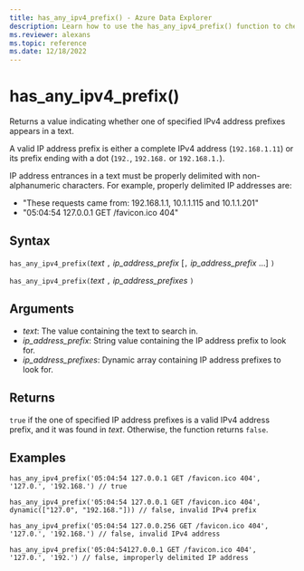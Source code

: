 ```yaml
---
title: has_any_ipv4_prefix() - Azure Data Explorer
description: Learn how to use the has_any_ipv4_prefix() function to check if any IPv4 address prefixes appear in the text.
ms.reviewer: alexans
ms.topic: reference
ms.date: 12/18/2022
---
```

# has_any_ipv4_prefix()

Returns a value indicating whether one of specified IPv4 address prefixes appears in a text.

A valid IP address prefix is either a complete IPv4 address (`192.168.1.11`) or its prefix ending with a dot (`192.`, `192.168.` or `192.168.1.`).

IP address entrances in a text must be properly delimited with non-alphanumeric characters. For example, properly delimited IP addresses are:

* "These requests came from: 192.168.1.1, 10.1.1.115 and 10.1.1.201"
* "05:04:54 127.0.0.1 GET /favicon.ico 404"

## Syntax

`has_any_ipv4_prefix(`*text* `,` *ip_address_prefix* [`,` *ip_address_prefix* ...] `)`

`has_any_ipv4_prefix(`*text* `,` *ip_address_prefixes* `)`

## Arguments

* *text*: The value containing the text to search in.
* *ip_address_prefix*: String value containing the IP address prefix to look for.
* *ip_address_prefixes*: Dynamic array containing IP address prefixes to look for.

## Returns

`true` if the one of specified IP address prefixes is a valid IPv4 address prefix, and it was found in *text*. Otherwise, the function returns `false`.

## Examples

```kusto
has_any_ipv4_prefix('05:04:54 127.0.0.1 GET /favicon.ico 404', '127.0.', '192.168.') // true

has_any_ipv4_prefix('05:04:54 127.0.0.1 GET /favicon.ico 404', dynamic(["127.0", "192.168."])) // false, invalid IPv4 prefix

has_any_ipv4_prefix('05:04:54 127.0.0.256 GET /favicon.ico 404', '127.0.', '192.168.') // false, invalid IPv4 address

has_any_ipv4_prefix('05:04:54127.0.0.1 GET /favicon.ico 404', '127.0.', '192.') // false, improperly delimited IP address
```
